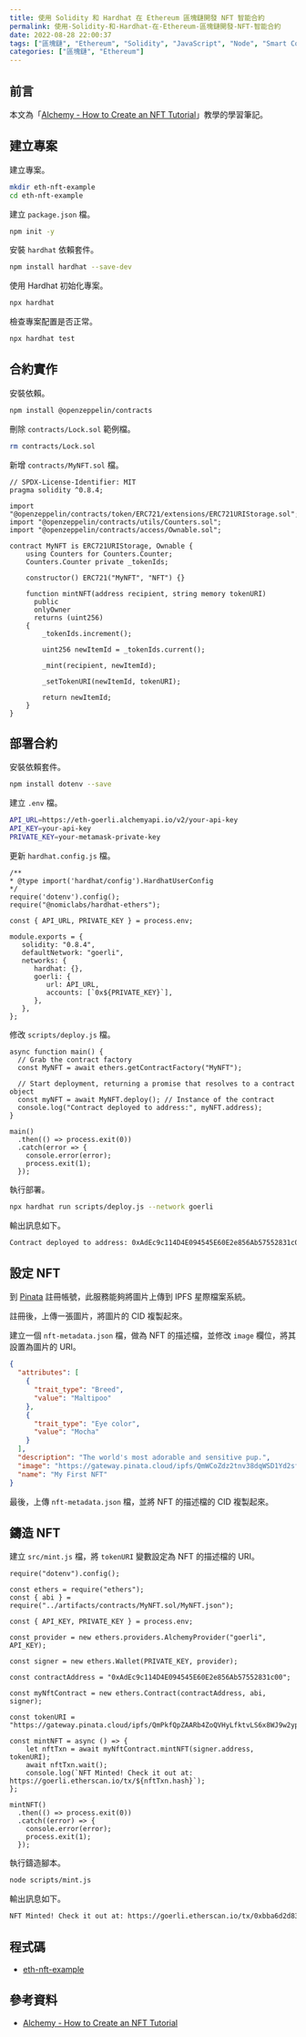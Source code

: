 ```yaml
---
title: 使用 Solidity 和 Hardhat 在 Ethereum 區塊鏈開發 NFT 智能合約
permalink: 使用-Solidity-和-Hardhat-在-Ethereum-區塊鏈開發-NFT-智能合約
date: 2022-08-28 22:00:37
tags: ["區塊鏈", "Ethereum", "Solidity", "JavaScript", "Node", "Smart Contract", "DApp", "Hardhat", "NFT", "Alchemy", "IPFS", "Pinata"]
categories: ["區塊鏈", "Ethereum"]
---
```


## 前言

本文為「[Alchemy - How to Create an NFT Tutorial](https://docs.alchemy.com/docs/how-to-create-an-nft)」教學的學習筆記。

## 建立專案

建立專案。

```BASH
mkdir eth-nft-example
cd eth-nft-example
```

建立 `package.json` 檔。

```BASH
npm init -y
```

安裝 `hardhat` 依賴套件。

```BASH
npm install hardhat --save-dev
```

使用 Hardhat 初始化專案。

```BASH
npx hardhat
```

檢查專案配置是否正常。

```BASH
npx hardhat test
```

## 合約實作

安裝依賴。

```BASH
npm install @openzeppelin/contracts
```

刪除 `contracts/Lock.sol` 範例檔。

```BASH
rm contracts/Lock.sol
```

新增 `contracts/MyNFT.sol` 檔。

```SOL
// SPDX-License-Identifier: MIT
pragma solidity ^0.8.4;

import "@openzeppelin/contracts/token/ERC721/extensions/ERC721URIStorage.sol";
import "@openzeppelin/contracts/utils/Counters.sol";
import "@openzeppelin/contracts/access/Ownable.sol";

contract MyNFT is ERC721URIStorage, Ownable {
    using Counters for Counters.Counter;
    Counters.Counter private _tokenIds;

    constructor() ERC721("MyNFT", "NFT") {}

    function mintNFT(address recipient, string memory tokenURI)
      public
      onlyOwner
      returns (uint256)
    {
        _tokenIds.increment();

        uint256 newItemId = _tokenIds.current();

        _mint(recipient, newItemId);

        _setTokenURI(newItemId, tokenURI);

        return newItemId;
    }
}
```

## 部署合約

安裝依賴套件。

```BASH
npm install dotenv --save
```

建立 `.env` 檔。

```BASH
API_URL=https://eth-goerli.alchemyapi.io/v2/your-api-key
API_KEY=your-api-key
PRIVATE_KEY=your-metamask-private-key
```

更新 `hardhat.config.js` 檔。

```JS
/**
* @type import('hardhat/config').HardhatUserConfig
*/
require('dotenv').config();
require("@nomiclabs/hardhat-ethers");

const { API_URL, PRIVATE_KEY } = process.env;

module.exports = {
   solidity: "0.8.4",
   defaultNetwork: "goerli",
   networks: {
      hardhat: {},
      goerli: {
         url: API_URL,
         accounts: [`0x${PRIVATE_KEY}`],
      },
   },
};
```

修改 `scripts/deploy.js` 檔。

```JS
async function main() {
  // Grab the contract factory 
  const MyNFT = await ethers.getContractFactory("MyNFT");

  // Start deployment, returning a promise that resolves to a contract object
  const myNFT = await MyNFT.deploy(); // Instance of the contract 
  console.log("Contract deployed to address:", myNFT.address);
}

main()
  .then(() => process.exit(0))
  .catch(error => {
    console.error(error);
    process.exit(1);
  });
```

執行部署。

```BASH
npx hardhat run scripts/deploy.js --network goerli
```

輸出訊息如下。

```BASH
Contract deployed to address: 0xAdEc9c114D4E094545E60E2e856Ab57552831c00
```

## 設定 NFT

到 [Pinata](https://app.pinata.cloud/) 註冊帳號，此服務能夠將圖片上傳到 IPFS 星際檔案系統。

註冊後，上傳一張圖片，將圖片的 CID 複製起來。

建立一個 `nft-metadata.json` 檔，做為 NFT 的描述檔，並修改 `image` 欄位，將其設置為圖片的 URI。

```JSON
{
  "attributes": [
    {
      "trait_type": "Breed",
      "value": "Maltipoo"
    },
    {
      "trait_type": "Eye color",
      "value": "Mocha"
    }
  ],
  "description": "The world's most adorable and sensitive pup.",
  "image": "https://gateway.pinata.cloud/ipfs/QmWCoZdz2tnv38dqWSD1Yd2sf41R1CHWpogkVpLaNoa3C9",
  "name": "My First NFT"
}
```

最後，上傳 `nft-metadata.json` 檔，並將 NFT 的描述檔的 CID 複製起來。

## 鑄造 NFT

建立 `src/mint.js` 檔，將 `tokenURI` 變數設定為 NFT 的描述檔的 URI。

```JS
require("dotenv").config();

const ethers = require("ethers");
const { abi } = require("../artifacts/contracts/MyNFT.sol/MyNFT.json");

const { API_KEY, PRIVATE_KEY } = process.env;

const provider = new ethers.providers.AlchemyProvider("goerli", API_KEY);

const signer = new ethers.Wallet(PRIVATE_KEY, provider);

const contractAddress = "0xAdEc9c114D4E094545E60E2e856Ab57552831c00";

const myNftContract = new ethers.Contract(contractAddress, abi, signer);

const tokenURI = "https://gateway.pinata.cloud/ipfs/QmPkfQpZAARb4ZoQVHyLfktvLS6x8WJ9w2yp1XRrZuEeqU";

const mintNFT = async () => {
    let nftTxn = await myNftContract.mintNFT(signer.address, tokenURI);
    await nftTxn.wait();
    console.log(`NFT Minted! Check it out at: https://goerli.etherscan.io/tx/${nftTxn.hash}`);
};

mintNFT()
  .then(() => process.exit(0))
  .catch((error) => {
    console.error(error);
    process.exit(1);
  });
```

執行鑄造腳本。

```BASH
node scripts/mint.js
```

輸出訊息如下。

```BASH
NFT Minted! Check it out at: https://goerli.etherscan.io/tx/0xbba6d2d835fbe58dde91d04676b04a85a5bbf088e78bee7c6166a1155769f58a
```

## 程式碼

- [eth-nft-example](https://github.com/memochou1993/eth-nft-example)

## 參考資料

- [Alchemy - How to Create an NFT Tutorial](https://docs.alchemy.com/docs/how-to-create-an-nft)
